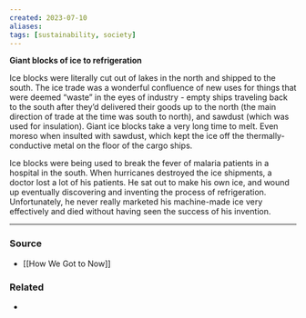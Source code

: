 ```yaml
---
created: 2023-07-10
aliases: 
tags: [sustainability, society]
---
```


**Giant blocks of ice to refrigeration**

Ice blocks were literally cut out of lakes in the north and shipped to the south. The ice trade was a wonderful confluence of new uses for things that were deemed “waste” in the eyes of industry - empty ships traveling back to the south after they’d delivered their goods up to the north (the main direction of trade at the time was south to north), and sawdust (which was used for insulation). Giant ice blocks take a very long time to melt. Even moreso when insulted with sawdust, which kept the ice off the thermally-conductive metal on the floor of the cargo ships.

Ice blocks were being used to break the fever of malaria patients in a hospital in the south. When hurricanes destroyed the ice shipments, a doctor lost a lot of his patients. He sat out to make his own ice, and wound up eventually discovering and inventing the process of refrigeration. Unfortunately, he never really marketed his machine-made ice very effectively and died without having seen the success of his invention.

****
### Source
- [[How We Got to Now]]

### Related
- 
 